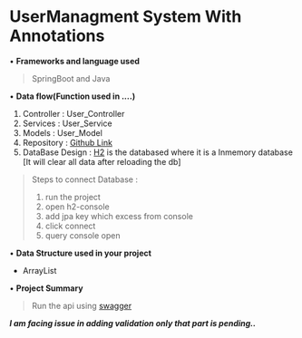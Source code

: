 # **UserManagment System With Annotations**

• **Frameworks and language used**
> SpringBoot and Java

• **Data flow(Function used in ....)**
1. Controller : User_Controller
2. Services : User_Service
3. Models : User_Model
3. Repository : [Github Link](https://github.com/DilshaUdayanP/SpringBoot/tree/main/Assignments/UserManagment)
4. DataBase Design : [H2](http://localhost:8080/h2-console) is the databased where it is a Inmemory database [It will clear all data after reloading the db]
>Steps to connect Database :
> 1. run the project
> 2. open h2-console
> 3. add jpa key which excess from console 
> 4. click connect
> 5. query console open

• **Data Structure used in your project**
- ArrayList

• **Project Summary**
> Run the api using [swagger](http://localhost:8080/swagger-ui/index.html)

**_I am facing issue in adding validation only that part is pending.._**
